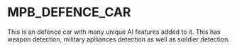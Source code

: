 # MPB_DEFENCE_CAR
This is an defence car with many unique AI features added to it. This has weapon detection, military aplliances detection as well as soildier detection. 
